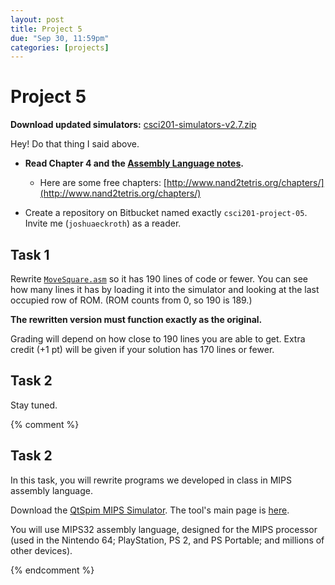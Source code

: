 ```yaml
---
layout: post
title: Project 5
due: "Sep 30, 11:59pm"
categories: [projects]
---
```


# Project 5

**Download updated simulators:** [csci201-simulators-v2.7.zip](/csci201-simulators-v2.7.zip)

Hey! Do that thing I said above.

- **Read Chapter 4 and the [Assembly Language notes](/notes/assembly-language.html).**
  - Here are some free chapters: [http://www.nand2tetris.org/chapters/](http://www.nand2tetris.org/chapters/)

- Create a repository on Bitbucket named exactly `csci201-project-05`. Invite me (`joshuaeckroth`) as a reader.

## Task 1

Rewrite [`MoveSquare.asm`](/code/MoveSquare.asm) so it has 190 lines of code or fewer. You can see how many lines it has by loading it into the simulator and looking at the last occupied row of ROM. (ROM counts from 0, so 190 is 189.)

**The rewritten version must function exactly as the original.**

Grading will depend on how close to 190 lines you are able to get. Extra credit (+1 pt) will be given if your solution has 170 lines or fewer.

## Task 2

Stay tuned.

{% comment %}
## Task 2

In this task, you will rewrite programs we developed in class in MIPS assembly language.

Download the [QtSpim MIPS Simulator](http://sourceforge.net/projects/spimsimulator/files/). The tool's main page is [here](http://spimsimulator.sourceforge.net/).

You will use MIPS32 assembly language, designed for the MIPS processor (used in the Nintendo 64; PlayStation, PS 2, and PS Portable; and millions of other devices).

{% endcomment %}
